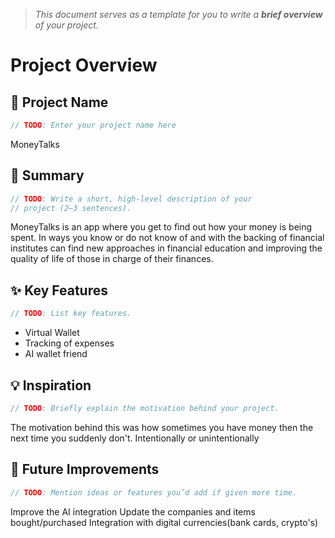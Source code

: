 > *This document serves as a template for you to write a **brief overview** of your project.*

# Project Overview

## 🎯 Project Name
``` c
// TODO: Enter your project name here
```
MoneyTalks

## 🚀 Summary
``` c
// TODO: Write a short, high-level description of your
// project (2–3 sentences).
```
MoneyTalks is an app where you get to find out how your money is being spent. In ways you know or do not know of and with the backing of financial institutes can find new approaches in financial education and improving the quality of life of those in charge of their finances.

## ✨ Key Features
``` c
// TODO: List key features.
```
- Virtual Wallet
- Tracking of expenses
- AI wallet friend

## 💡 Inspiration
``` c
// TODO: Briefly explain the motivation behind your project.
```
The motivation behind this was how sometimes you have money then the next time you suddenly don't.
Intentionally or unintentionally


## 📌 Future Improvements
``` c
// TODO: Mention ideas or features you’d add if given more time.
```
Improve the AI integration
Update the companies and items bought/purchased
Integration with digital currencies(bank cards, crypto's)